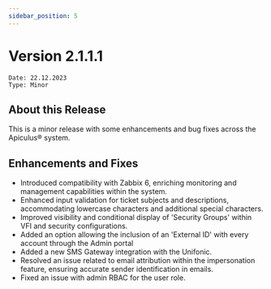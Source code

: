 ```yaml
---
sidebar_position: 5
---
```

# Version 2.1.1.1
```
Date: 22.12.2023
Type: Minor
```

## About this Release

This is a minor release with some enhancements and bug fixes across the Apiculus® system.

## Enhancements and Fixes

- Introduced compatibility with Zabbix 6, enriching monitoring and management capabilities within the system.
- Enhanced input validation for ticket subjects and descriptions, accommodating lowercase characters and additional special characters.
- Improved visibility and conditional display of 'Security Groups' within VFI and security configurations.
- Added an option allowing the inclusion of an 'External ID' with every account through the Admin portal
- Added a new SMS Gateway integration with the Unifonic.
- Resolved an issue related to email attribution within the impersonation feature, ensuring accurate sender identification in emails.
- Fixed an issue with admin RBAC for the user role.



